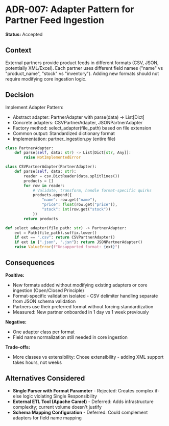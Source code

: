 # ADR-007: Adapter Pattern for Partner Feed Ingestion
**Status:** Accepted  


## Context
External partners provide product feeds in different formats (CSV, JSON, potentially XML/Excel). Each partner uses different field names ("name" vs "product_name", "stock" vs "inventory"). Adding new formats should not require modifying core ingestion logic.

## Decision
Implement Adapter Pattern:
- Abstract adapter: PartnerAdapter with parse(data) -> List[Dict]
- Concrete adapters: CSVPartnerAdapter, JSONPartnerAdapter
- Factory method: select_adapter(file_path) based on file extension
- Common output: Standardized dictionary format
- Implementation: partner_ingestion.py (entire file)

```python
class PartnerAdapter:
    def parse(self, data: str) -> List[Dict[str, Any]]:
        raise NotImplementedError

class CSVPartnerAdapter(PartnerAdapter):
    def parse(self, data: str):
        reader = csv.DictReader(data.splitlines())
        products = []
        for row in reader:
            # Validate, transform, handle format-specific quirks
            products.append({
                "name": row.get("name"),
                "price": float(row.get("price")),
                "stock": int(row.get("stock"))
            })
        return products

def select_adapter(file_path: str) -> PartnerAdapter:
    ext = Path(file_path).suffix.lower()
    if ext == ".csv": return CSVPartnerAdapter()
    if ext in {".json", ".jsn"}: return JSONPartnerAdapter()
    raise ValueError(f"Unsupported format: {ext}")
```

## Consequences
**Positive:**
- New formats added without modifying existing adapters or core ingestion (Open/Closed Principle)
- Format-specific validation isolated - CSV delimiter handling separate from JSON schema validation
- Partners use their preferred format without forcing standardization
- Measured: New partner onboarded in 1 day vs 1 week previously

**Negative:**
- One adapter class per format
- Field name normalization still needed in core ingestion

**Trade-offs:**
- More classes vs extensibility: Chose extensibility - adding XML support takes hours, not weeks

## Alternatives Considered
- **Single Parser with Format Parameter** - Rejected: Creates complex if-else logic violating Single Responsibility
- **External ETL Tool (Apache Camel)** - Deferred: Adds infrastructure complexity; current volume doesn't justify
- **Schema Mapping Configuration** - Deferred: Could complement adapters for field name mapping
